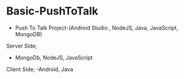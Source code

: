 # Basic-PushToTalk
- Push To Talk Project-(Android Studio , NodeJS, Java, JavaScript, MongoDB)

Server Side;
  - MongoDb, NodeJS, JavaScript

Client Side;
  -Android, Java
